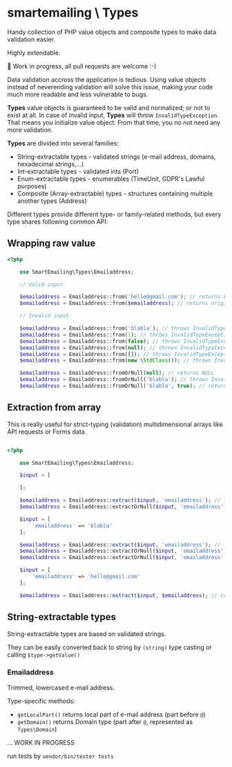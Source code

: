 # smartemailing \ Types 

Handy collection of PHP value objects and composite types to make data validation easier. 

Highly extendable.

🚧 Work in progress, all pull requests are welcome :-)

Data validation accross the application is tedious. Using value objects instead of neverending validation will solve this issue, making 
your code much more readable and less vulnerable to bugs.

**Types** value objects is guaranteed to be valid and normalized; or not to exist at all. In case of invalid input, **Types** will throw `InvalidTypeException`.
That means you initialize value object. From that time, you no not need any more validation.

**Types** are divided into several families:

- String-extractable types - validated strings (e-mail address, domains, hexadecimal strings,...)
- Int-extractable types - validated ints (Port) 
- Enum-extractable types - enumerables (TimeUnit, GDPR's Lawful purposes)
- Composite (Array-extractable) types - structures containing multiple another types (Address)

Different types provide different type- or family-related methods, but every type shares following common API:

## Wrapping raw value

```php
<?php

	use SmartEmailing\Types\Emailaddress;

	// Valid input

	$emailaddress = Emailaddress::from('hello@gmail.com'); // returns Emailaddress object
	$emailaddress = Emailaddress::from($emailaddress); // returns original $emailaddress

	// Invalid input

	$emailaddress = Emailaddress::from('blabla'); // throws InvalidTypeException
	$emailaddress = Emailaddress::from(1); // throws InvalidTypeException
	$emailaddress = Emailaddress::from(false); // throws InvalidTypeException
	$emailaddress = Emailaddress::from(null); // throws InvalidTypeException
	$emailaddress = Emailaddress::from([]); // throws InvalidTypeException
	$emailaddress = Emailaddress::from(new \StdClass()); // throws InvalidTypeException

	$emailaddress = Emailaddress::fromOrNull(null); // returns NULL
	$emailaddress = Emailaddress::fromOrNull('blabla'); // throws InvalidTypeException
	$emailaddress = Emailaddress::fromOrNull('blabla', true); // returns NULL

```

## Extraction from array

This is really useful for strict-typing (validation) multidimensional arrays like API requests or Forms data.

```php

<?php

	use SmartEmailing\Types\Emailaddress;

	$input = [

	];

	$emailaddress = Emailaddress::extract($input, 'emailaddress'); // throws InvalidTypeException
	$emailaddress = Emailaddress::extractOrNull($input, 'emailaddress'); // returns null

	$input = [
		'emailaddress' => 'blabla'
	];

	$emailaddress = Emailaddress::extract($input, 'emailaddress'); //  throws InvalidTypeException
	$emailaddress = Emailaddress::extractOrNull($input, 'emailaddress'); //  throws InvalidTypeException
	$emailaddress = Emailaddress::extractOrNull($input, 'emailaddress', true); // returns null

	$input = [
		'emailaddress' => 'hello@gmail.com'
	];

	$emailaddress = Emailaddress::extract($input, $emailaddress); // returns Emailaddress object

```

## String-extractable types

String-extractable types are based on validated strings. 

They can be easily converted back to string by `(string)` type casting or calling `$type->getValue()`

### Emailaddress

Trimmed, lowercased e-mail address. 

Type-specific methods:
- `getLocalPart()` returns local part of e-mail address (part before `@`)
- `getDomain()` returns Domain type (part after `@`, represented as `Types\Domain`)



...
WORK IN PROGRESS

run tests by `vendor/bin/tester tests`
